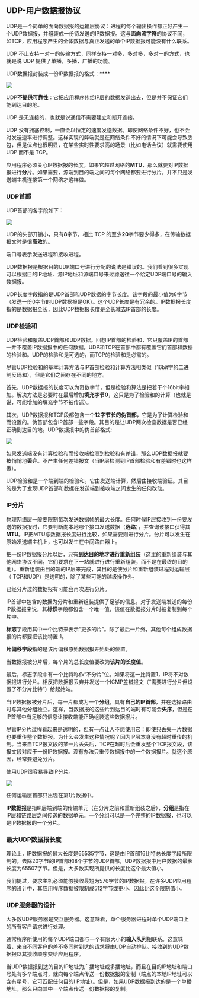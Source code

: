 ## UDP-用户数据报协议

UDP是一个简单的面向数据报的运输层协议：进程的每个输出操作都正好产生一个UDP数据报，并组装成一份待发送的IP数据报。这与**面向流字符**的协议不同，如TCP，应用程序产生的全体数据与真正发送的单个IP数据报可能没有什么联系。

UDP 不止支持一对一的传输方式，同样支持一对多，多对多，多对一的方式，也就是说 UDP 提供了单播，多播，广播的功能。

UDP数据报封装成一份IP数据报的格式：****

![](https://gitarticle.oss-cn-shanghai.aliyuncs.com/network/images/udp-ip.png)

UDP**不提供可靠性**：它把应用程序传给IP层的数据发送出去，但是并不保证它们能到达目的地。

UDP 是无连接的，也就是说通信不需要建立和断开连接。

UDP 没有拥塞控制，一直会以恒定的速度发送数据。即使网络条件不好，也不会对发送速率进行调整。这样实现的弊端就是在网络条件不好的情况下可能会导致丢包，但是优点也很明显，在某些实时性要求高的场景（比如电话会议）就需要使用 UDP 而不是 TCP。

应用程序必须关心IP数据报的长度。如果它超过网络的**MTU**，那么就要对IP数据报进行**分片**。如果需要，源端到目的端之间的每个网络都要进行分片，并不只是发送端主机连接第一个网络才这样做。

### UDP首部

UDP首部的各字段如下：

![](https://gitarticle.oss-cn-shanghai.aliyuncs.com/network/images/udp-header.jpg)

UDP的头部开销小，只有**8**字节，相比 TCP 的至少**20**字节要少得多，在传输数据报文时是很**高效**的。

端口号表示发送进程和接收进程。

UDP数据报是根据目的UDP端口号进行分配的说法是错误的。我们看到很多实现可以根据目的IP地址、源IP地址和源端口号来过滤送往一个给定UDP端口号的输入数据报。

UDP长度字段指的是UDP首部和UDP数据的字节长度。该字段的最小值为8字节（发送一份0字节的UDP数据报是OK）。这个UDP长度是有冗余的。IP数据报长度指的是数据报全长，因此UDP数据报长度是全长减去IP首部的长度。

### UDP检验和

UDP检验和覆盖UDP首部和UDP数据。回想IP首部的检验和，它只覆盖IP的首部—并不覆盖IP数据报中的任何数据。UDP和TCP在首部中都有覆盖它们首部和数据的检验和。UDP的检验和是可选的，而TCP的检验和是必需的。

尽管UDP检验和的基本计算方法与IP首部检验和计算方法相类似（16bit字的二进制反码和），但是它们之间存在不同的地方。

首先，UDP数据报的长度可以为奇数字节，但是检验和算法是把若干个16bit字相加。解决方法是必要时在最后增加**填充字节0**，这只是为了检验和的计算（也就是说，可能增加的填充字节不被传送）。

其次，UDP数据报和TCP段都包含一个**12字节长的伪首部**，它是为了计算检验和而设置的。伪首部包含IP首部一些字段。其目的是让UDP两次检查数据是否已经正确到达目的地。UDP数据报中的伪首部格式:

![](https://gitarticle.oss-cn-shanghai.aliyuncs.com/network/images/udp-fake-header.png)

如果发送端没有计算检验和而接收端检测到检验和有差错，那么UDP数据报就要被悄悄地**丢弃**。不产生任何差错报文（当IP层检测到IP首部检验和有差错时也这样做）。

UDP检验和是一个端到端的检验和。它由发送端计算，然后由接收端验证。其目的是为了发现UDP首部和数据在发送端到接收端之间发生的任何改动。

### IP分片

物理网络层一般要限制每次发送数据帧的最大长度。任何时候IP层接收到一份要发送的数据报时，它要判断向本地哪个接口发送数据（**选路**），并查询该接口获得其**MTU**。IP把MTU与数据报长度进行比较，如果需要则进行分片。分片可以发生在原始发送端主机上，也可以发生在中间路由器上。

把一份IP数据报分片以后，只有**到达目的地才进行重新组装**（这里的重新组装与其他网络协议不同，它们要求在下一站就进行进行重新组装，而不是在最终的目的地）。重新组装由目的端的IP层来完成，其目的是使分片和重新组装过程对运输层（ TCP和UDP）是透明的，除了某些可能的越级操作外。

已经分片过的数据报有可能会再次进行分片。

IP首部中包含的数据为分片和重新组装提供了足够的信息。对于发送端发送的每份IP数据报来说，其**标识**字段都包含一个唯一值。该值在数据报分片时被复制到每个片中。

**标志**字段用其中一个比特来表示“更多的片”。除了最后一片外，其他每个组成数据报的片都要把该比特置 1。

**片偏移字段**指的是该片偏移原始数据报开始处的位置。

当数据报被分片后，每个片的总长度值要改为**该片的长度值**。

最后，标志字段中有一个比特称作“不分片”位。如果将这一比特置1，IP将不对数据报进行分片。相反把数据报丢弃并发送一个ICMP差错报文（“需要进行分片但设置了不分片比特”）给起始端。

当IP数据报被分片后，每一片都成为一个**分组**，具有**自己的IP首部**，并在选择路由时与其他分组独立。这样，当数据报的这些片到达目的端时有可能会**失序**，但是在IP首部中有足够的信息让接收端能正确组装这些数据报片。

尽管IP分片过程看起来是透明的，但有一点让人不想使用它：即使只丢失一片数据也要重传整个数据报。为什么会发生这种情况呢？因为IP层本身没有超时重传的机制。当来自TCP报文段的某一片丢失后，TCP在超时后会重发整个TCP报文段，该报文段对应于一份IP数据报。没有办法只重传数据报中的一个数据报片。就这个原因，经常要避免分片。

使用UDP很容易导致IP分片。

![](https://gitarticle.oss-cn-shanghai.aliyuncs.com/network/images/udp-split.png)

任何运输层首部只出现在第1片数据中。

**IP数据报**是指IP层端到端的传输单元（在分片之前和重新组装之后），**分组**是指在IP层和链路层之间传送的数据单元。一个分组可以是一个完整的IP数据报，也可以是IP数据报的一个分片。

### 最大UDP数据报长度

理论上，IP数据报的最大长度是65535字节，这是由IP首部16比特总长度字段所限制的。去除20字节的IP首部和8个字节的UDP首部，UDP数据报中用户数据的最长长度为65507字节。但是，大多数实现所提供的长度比这个最大值小。

我们提过，要求主机必须能够接收最短为576字节的IP数据报。在许多UDP应用程序的设计中，其应用程序数据被限制成512字节或更小，因此比这个限制值小。

### UDP服务器的设计

大多数UDP服务器是交互服务器。这意味着，单个服务器进程对单个UDP端口上的所有客户请求进行处理。

通常程序所使用的每个UDP端口都与一个有限大小的**输入队列**相联系。这意味着，来自不同客户的差不多同时到达的请求将由UDP自动排队。接收到的UDP数据报以其接收顺序交给应用程序。

当UDP数据报到达的目的IP地址为广播地址或多播地址，而且在目的IP地址和端口号处有多个端点时，就向每个端点传送一份数据报的复制（端点的本地IP地址可以含有星号，它可匹配任何目的I P地址）。但是，如果UDP数据报到达的是一个单播地址，那么只向其中一个端点传送一份数据报的复制。